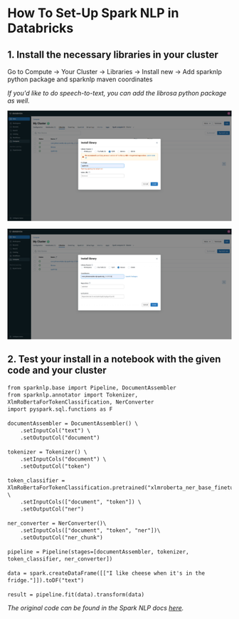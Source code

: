 # How To Set-Up Spark NLP in Databricks

## 1. Install the necessary libraries in your cluster

Go to Compute -> Your Cluster -> Libraries -> Install new -> Add sparknlp python package and sparknlp maven coordinates

*If you'd like to do speech-to-text, you can add the librosa python package as well.*

![](/images/sparknlp_db_install_1.png)

![](/images/sparknlp_db_install_2.png)

## 2. Test your install in a notebook with the given code and your cluster

```
from sparknlp.base import Pipeline, DocumentAssembler
from sparknlp.annotator import Tokenizer, XlmRoBertaForTokenClassification, NerConverter
import pyspark.sql.functions as F

documentAssembler = DocumentAssembler() \
    .setInputCol("text") \
    .setOutputCol("document")

tokenizer = Tokenizer() \
    .setInputCols("document") \
    .setOutputCol("token")

token_classifier = XlmRoBertaForTokenClassification.pretrained("xlmroberta_ner_base_finetuned_ner_wolof","wo") \
    .setInputCols(["document", "token"]) \
    .setOutputCol("ner")

ner_converter = NerConverter()\
    .setInputCols(["document", "token", "ner"])\
    .setOutputCol("ner_chunk")

pipeline = Pipeline(stages=[documentAssembler, tokenizer, token_classifier, ner_converter])

data = spark.createDataFrame([["I like cheese when it's in the fridge."]]).toDF("text")

result = pipeline.fit(data).transform(data)
```
*The original code can be found in the Spark NLP docs [here](https://sparknlp.org/demo).*
